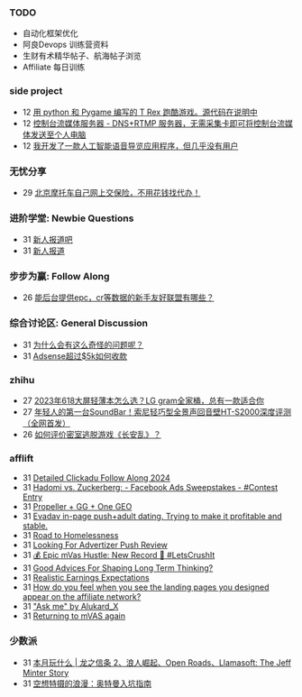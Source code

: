 ### TODO
-  自动化框架优化
-  阿良Devops 训练营资料
-  生财有术精华帖子、航海帖子浏览
-  Affiliate 每日训练

### side project
<!-- sideproject:START -->
-  12 [用 python 和 Pygame 编写的 T Rex 跑酷游戏。源代码在说明中](https://www.youtube.com/watch?v=pZySIXSelCA)
-  12 [控制台流媒体服务器 - DNS+RTMP 服务器，无需采集卡即可将控制台流媒体发送至个人电脑](https://github.com/Aioros/console-streaming-server)
-  12 [我开发了一款人工智能语音导览应用程序，但几乎没有用户](https://www.reddit.com/r/SideProject/comments/18gpp0e/ive_built_an_ai_audio_tour_app_but_have_almost_no/)<!-- sideproject:END -->


### 无忧分享
<!-- ruyo:START -->
-  29 [北京摩托车自己网上交保险，不用花钱找代办！](https://51.ruyo.net/18634.html)<!-- ruyo:END -->

### 进阶学堂: Newbie Questions
<!-- advertcn1:START -->
-  31 [新人报道吧](https://www.advertcn.com/thread-114527-1-1.html)
-  31 [新人报道](https://www.advertcn.com/thread-114526-1-1.html)<!-- advertcn1:END -->

### 步步为赢: Follow Along
<!-- advertcn2:START -->
-  26 [能后台提供epc，cr等数据的新手友好联盟有哪些？](https://www.advertcn.com/thread-114470-1-1.html)<!-- advertcn2:END -->

### 综合讨论区: General Discussion
<!-- advertcn3:START -->
-  31 [为什么会有这么奇怪的问题呢？](https://www.advertcn.com/thread-114530-1-1.html)
-  31 [Adsense超过$5k如何收款](https://www.advertcn.com/thread-114528-1-1.html)<!-- advertcn3:END -->


### zhihu
<!-- zhihu:START -->
-  27 [2023年618大屏轻薄本怎么选？LG gram全家桶，总有一款适合你](http://zhuanlan.zhihu.com/p/632641888?utm_campaign=rss&utm_medium=rss&utm_source=rss&utm_content=title)
-  27 [年轻人的第一台SoundBar！索尼轻巧型全景声回音壁HT-S2000深度评测（全网首发）](http://zhuanlan.zhihu.com/p/630990296?utm_campaign=rss&utm_medium=rss&utm_source=rss&utm_content=title)
-  26 [如何评价密室逃脱游戏《长安乱》？](http://www.zhihu.com/question/563950552/answer/3045961312?utm_campaign=rss&utm_medium=rss&utm_source=rss&utm_content=title)<!-- zhihu:END -->

### afflift
<!-- afflift:START -->
-  31 [Detailed Clickadu Follow Along 2024](https://afflift.com/f/threads/detailed-clickadu-follow-along-2024.12883/)
-  31 [Hadomi vs. Zuckerberg: - Facebook Ads Sweepstakes - #Contest Entry](https://afflift.com/f/threads/hadomi-vs-zuckerberg-facebook-ads-sweepstakes-contest-entry.12846/)
-  31 [Propeller + GG + One GEO](https://afflift.com/f/threads/propeller-gg-one-geo.12860/)
-  31 [Evadav in-page push+adult dating. Trying to make it profitable and stable.](https://afflift.com/f/threads/evadav-in-page-push-adult-dating-trying-to-make-it-profitable-and-stable.12823/)
-  31 [Road to Homelessness](https://afflift.com/f/threads/road-to-homelessness.12858/)
-  31 [Looking For Advertizer Push Review](https://afflift.com/f/threads/looking-for-advertizer-push-review.12892/)
-  31 [💰 Epic mVas Hustle: New Record 🚀 #LetsCrushIt](https://afflift.com/f/threads/%F0%9F%92%B0-epic-mvas-hustle-new-record-%F0%9F%9A%80-letscrushit.12305/)
-  31 [Good Advices For Shaping Long Term Thinking?](https://afflift.com/f/threads/good-advices-for-shaping-long-term-thinking.12893/)
-  31 [Realistic Earnings Expectations](https://afflift.com/f/threads/realistic-earnings-expectations.12894/)
-  31 [How do you feel when you see the landing pages you designed appear on the affiliate network?](https://afflift.com/f/threads/how-do-you-feel-when-you-see-the-landing-pages-you-designed-appear-on-the-affiliate-network.12799/)
-  31 [&quot;Ask me&quot; by Alukard_X](https://afflift.com/f/threads/ask-me-by-alukard_x.12857/)
-  31 [Returning to mVAS again](https://afflift.com/f/threads/returning-to-mvas-again.12820/)<!-- afflift:END -->

### 少数派
<!-- sspai:START -->
-  31 [本月玩什么 | 龙之信条 2、浪人崛起、Open Roads、Llamasoft: The Jeff Minter Story](https://sspai.com/post/87696)
-  31 [空想特摄的浪漫：奥特曼入坑指南](https://sspai.com/post/87652)<!-- sspai:END -->
